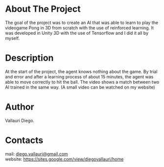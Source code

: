 # About The Project
The goal of the project was to create an AI that was able to learn to play the videogame Pong in 3D from scratch with the use of reinforced learning. It was developed in Unity 3D with the use of Tensorflow  and I did it all by myself.

# Description
At the start of the project, the agent knows nothing about the game. By trial and error and after a learning process of about 15 minutes, the agent was able to move correctly to hit the ball. The video shows a match between two AI trained in the same way. (A small video can be watched on my website)

# Author
Vallauri Diego.

# Contacts
mail: diego.vallauri@gmail.com <br />
website: https://sites.google.com/view/diegovallauri/home
